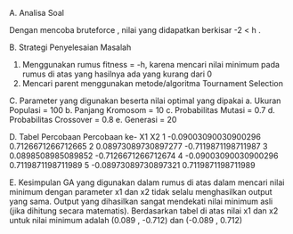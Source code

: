 A.	Analisa Soal 
  
Dengan mencoba bruteforce , nilai yang didapatkan berkisar -2 < h . 
 
B.	Strategi Penyelesaian Masalah 
1.	Menggunakan rumus fitness = -h, karena mencari nilai minimum pada rumus di atas yang hasilnya ada yang kurang dari 0 
2.	Mencari parent menggunakan metode/algoritma Tournament Selection 
 
 
C.	Parameter yang digunakan beserta nilai optimal yang dipakai 
a.	Ukuran Populasi = 100 
b.	Panjang Kromosom = 10 
c.	Probabilitas Mutasi = 0.7 
d.	Probabilitas Crossover = 0.8 
e.	Generasi = 20 

 
D.	Tabel Percobaan 
Percobaan ke- 	X1 	X2 
1 	-0.09003090030900296 	0.7126671266712665 
2 	0.08973089730897277 	-0.7119871198711987 
3 	0.0898508985089852 	-0.7126671266712674 
4 	-0.09003090030900296 	0.7119871198711989 
5 	-0.08973089730897321 	0.7119871198711989 
 	 
E.	Kesimpulan 
GA yang digunakan dalam rumus di atas dalam mencari nilai minimum dengan parameter x1 dan x2 tidak selalu menghasilkan output yang sama. Output yang dihasilkan sangat mendekati nilai minimum asli (jika dihitung secara matematis). Berdasarkan tabel di atas nilai x1 dan x2 untuk nilai minimum adalah (0.089 , -0.712) dan (-0.089 , 0.712) 
 
